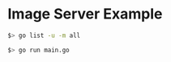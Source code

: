Image Server Example
====================

```bash
$> go list -u -m all
```

```bash
$> go run main.go
```
